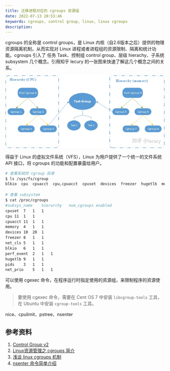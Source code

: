 ```yaml
---
title: 迁移进程对应的 cgroups 资源组 
date: 2022-07-13 20:53:46
keywords: cgroups, control group, linux, linux cgroups
description:
---
```


cgroups 的全称是 control groups，是 Linux 内核（自2.6版本之后）提供的物理资源隔离机制，从而实现对 Linux 进程或者进程组的资源限制、隔离和统计功能。cgroups 引入了 任务 Task、控制组 control group、层级 hierachy、子系统 subsystem 几个概念。引用知乎 lecury 的一张图来快速了解这几个概念之间的关系。

![img](20220713-linux-cgroups/v2-206ab019ab2d93cd771b545914c0e6ea_1440w.jpg)

得益于 Linux 的虚拟文件系统（VFS），Linux 为用户提供了一个统一的文件系统 API 接口，将 cgroups 的功能和配置暴露给用户。

```sh
# 查看系统的 cgroup 目录
$ ls /sys/fs/cgroup
blkio  cpu  cpuacct  cpu,cpuacct  cpuset  devices  freezer  hugetlb  memory  net_cls  net_cls,net_prio  net_prio  perf_event  pids  systemd

# 查看 subsystem
$ cat /proc/cgroups 
#subsys_name	hierarchy	num_cgroups	enabled
cpuset	7	1	1
cpu	11	1	1
cpuacct	11	1	1
memory	4	1	1
devices	10	20	1
freezer	8	1	1
net_cls	5	1	1
blkio	6	1	1
perf_event	2	1	1
hugetlb	9	1	1
pids	3	1	1
net_prio	5	1	1
```

可以使用 cgexec 命令，在程序运行时指定使用的资源组，来限制程序的资源使用。

> 要使用 cgexec 命令，需要在 Cent OS 7 中安装 `libcgroup-tools` 工具，在 Ubuntu 中安装 `cgroup-tools` 工具。

nice、cpulimit、pstree、nsenter

## 参考资料

1. [Control Group v2](https://www.kernel.org/doc/html/latest/admin-guide/cgroup-v2.html)
1. [Linux资源管理之 cgroups 简介](https://tech.meituan.com/2015/03/31/cgroups.html)
1. [浅谈 linux cgroups 机制](https://zhuanlan.zhihu.com/p/81668069)
1. [nsenter 命令简单介绍](https://blog.csdn.net/qq_35745940/article/details/119900634)
